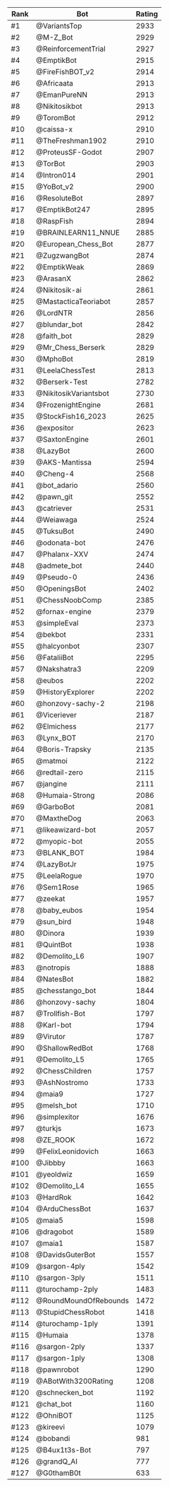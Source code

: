Rank|Bot|Rating
---|---|---
#1|@VariantsTop|2933
#2|@M-Z_Bot|2929
#3|@ReinforcementTrial|2927
#4|@EmptikBot|2915
#5|@FireFishBOT_v2|2914
#6|@Africaata|2913
#7|@EmanPureNN|2913
#8|@Nikitosikbot|2913
#9|@ToromBot|2912
#10|@caissa-x|2910
#11|@TheFreshman1902|2910
#12|@ProteusSF-Godot|2907
#13|@TorBot|2903
#14|@Intron014|2901
#15|@YoBot_v2|2900
#16|@ResoluteBot|2897
#17|@EmptikBot247|2895
#18|@RaspFish|2894
#19|@BRAINLEARN11_NNUE|2885
#20|@European_Chess_Bot|2877
#21|@ZugzwangBot|2874
#22|@EmptikWeak|2869
#23|@ArasanX|2862
#24|@Nikitosik-ai|2861
#25|@MastacticaTeoriabot|2857
#26|@LordNTR|2856
#27|@blundar_bot|2842
#28|@faith_bot|2829
#29|@Mr_Chess_Berserk|2829
#30|@MphoBot|2819
#31|@LeelaChessTest|2813
#32|@Berserk-Test|2782
#33|@NikitosikVariantsbot|2730
#34|@FrozenightEngine|2681
#35|@StockFish16_2023|2625
#36|@expositor|2623
#37|@SaxtonEngine|2601
#38|@LazyBot|2600
#39|@AKS-Mantissa|2594
#40|@Cheng-4|2568
#41|@bot_adario|2560
#42|@pawn_git|2552
#43|@catriever|2531
#44|@Weiawaga|2524
#45|@TuksuBot|2490
#46|@odonata-bot|2476
#47|@Phalanx-XXV|2474
#48|@admete_bot|2440
#49|@Pseudo-0|2436
#50|@OpeningsBot|2402
#51|@ChessNoobComp|2385
#52|@fornax-engine|2379
#53|@simpleEval|2373
#54|@bekbot|2331
#55|@halcyonbot|2307
#56|@FataliiBot|2295
#57|@Nakshatra3|2209
#58|@eubos|2202
#59|@HistoryExplorer|2202
#60|@honzovy-sachy-2|2198
#61|@Viceriever|2187
#62|@Elmichess|2177
#63|@Lynx_BOT|2170
#64|@Boris-Trapsky|2135
#65|@matmoi|2122
#66|@redtail-zero|2115
#67|@jangine|2111
#68|@Humaia-Strong|2086
#69|@GarboBot|2081
#70|@MaxtheDog|2063
#71|@likeawizard-bot|2057
#72|@myopic-bot|2055
#73|@BLANK_BOT|1984
#74|@LazyBotJr|1975
#75|@LeelaRogue|1970
#76|@Sem1Rose|1965
#77|@zeekat|1957
#78|@baby_eubos|1954
#79|@sun_bird|1948
#80|@Dinora|1939
#81|@QuintBot|1938
#82|@Demolito_L6|1907
#83|@notropis|1888
#84|@NatesBot|1882
#85|@chesstango_bot|1844
#86|@honzovy-sachy|1804
#87|@Trollfish-Bot|1797
#88|@Karl-bot|1794
#89|@Virutor|1787
#90|@ShallowRedBot|1768
#91|@Demolito_L5|1765
#92|@ChessChildren|1757
#93|@AshNostromo|1733
#94|@maia9|1727
#95|@melsh_bot|1710
#96|@simplexitor|1676
#97|@turkjs|1673
#98|@ZE_ROOK|1672
#99|@FelixLeonidovich|1663
#100|@Jibbby|1663
#101|@yeoldwiz|1659
#102|@Demolito_L4|1655
#103|@HardRok|1642
#104|@ArduChessBot|1637
#105|@maia5|1598
#106|@dragobot|1589
#107|@maia1|1587
#108|@DavidsGuterBot|1557
#109|@sargon-4ply|1542
#110|@sargon-3ply|1511
#111|@turochamp-2ply|1483
#112|@RoundMoundOfRebounds|1472
#113|@StupidChessRobot|1418
#114|@turochamp-1ply|1391
#115|@Humaia|1378
#116|@sargon-2ply|1337
#117|@sargon-1ply|1308
#118|@pawnrobot|1290
#119|@ABotWith3200Rating|1208
#120|@schnecken_bot|1192
#121|@chat_bot|1160
#122|@OhniBOT|1125
#123|@kireevi|1079
#124|@bobandi|981
#125|@B4ux1t3s-Bot|797
#126|@grandQ_AI|777
#127|@G0thamB0t|633
